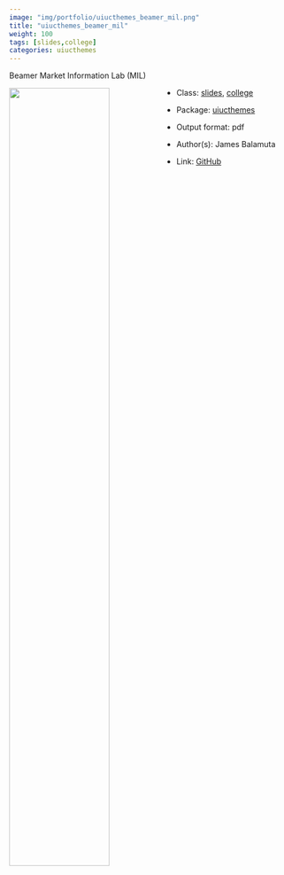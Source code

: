 ```yaml
---
image: "img/portfolio/uiucthemes_beamer_mil.png"
title: "uiucthemes_beamer_mil"
weight: 100
tags: [slides,college]
categories: uiucthemes
---
```


Beamer Market Information Lab (MIL)

<!--more-->

<a href="../../img/portfolio/uiucthemes_beamer_mil.png"><img class = "jf-image-shadow" src="../../img/portfolio/uiucthemes_beamer_mil.png" style="display: block; margin: auto;" width="60%"  align="left"></a>

- Class: [slides](../../tags/slides), [college](../../tags/college)
- Package: [uiucthemes](uiucthemes)
- Output format: pdf

- Author(s): James Balamuta
- Link: [GitHub](https://github.com/illinois-r/uiucthemes)


